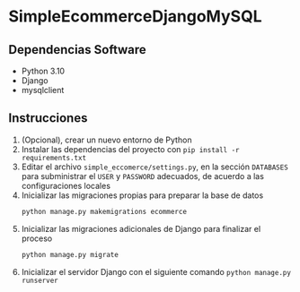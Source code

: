 # SimpleEcommerceDjangoMySQL
## Dependencias Software
- Python 3.10
- Django
- mysqlclient

## Instrucciones
1. (Opcional), crear un nuevo entorno de Python
2. Instalar las dependencias del proyecto con `pip install -r requirements.txt`
3. Editar el archivo `simple_eccomerce/settings.py`, en la sección `DATABASES` para subministrar el `USER` y `PASSWORD` adecuados, de acuerdo a las configuraciones locales
4. Inicializar las migraciones propias para preparar la base de datos
    ```cmd
    python manage.py makemigrations ecommerce
    ```
5. Inicializar las migraciones adicionales de Django para finalizar el proceso
    ```cmd
    python manage.py migrate
    ```
6. Inicializar el servidor Django con el siguiente comando `python manage.py runserver`